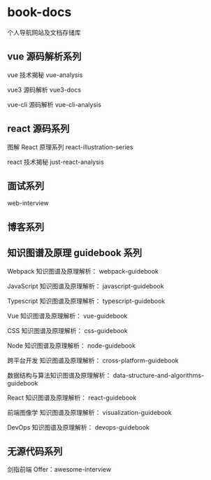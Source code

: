 # book-docs

个人导航网站及文档存储库

## vue 源码解析系列

vue 技术揭秘 vue-analysis

vue3 源码解析 vue3-docs

vue-cli 源码解析 vue-cli-analysis

## react 源码系列

图解 React 原理系列 react-illustration-series

react 技术揭秘 just-react-analysis

## 面试系列

web-interview

## 博客系列

## 知识图谱及原理 guidebook 系列

Webpack 知识图谱及原理解析： webpack-guidebook

JavaScript 知识图谱及原理解析： javascript-guidebook

Typescript 知识图谱及原理解析： typescript-guidebook

Vue 知识图谱及原理解析： vue-guidebook

CSS 知识图谱及原理解析： css-guidebook

Node 知识图谱及原理解析： node-guidebook

跨平台开发 知识图谱及原理解析： cross-platform-guidebook

数据结构与算法知识图谱及原理解析： data-structure-and-algorithms-guidebook

React 知识图谱及原理解析： react-guidebook

前端图像学 知识图谱及原理解析： visualization-guidebook

DevOps 知识图谱及原理解析： devops-guidebook

## 无源代码系列

剑指前端 Offer：awesome-interview
